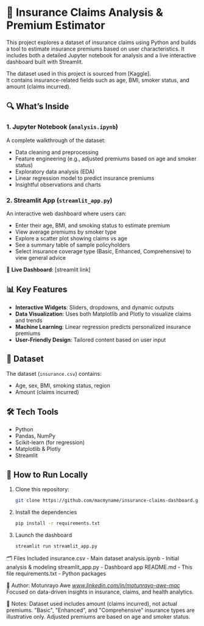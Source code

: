 # 🧾 Insurance Claims Analysis & Premium Estimator

This project explores a dataset of insurance claims using Python and builds a tool to estimate insurance premiums based on user characteristics. It includes both a detailed Jupyter notebook for analysis and a live interactive dashboard built with Streamlit.

The dataset used in this project is sourced from [Kaggle].  
It contains insurance-related fields such as age, BMI, smoker status, and amount (claims incurred).  

## 🔍 What’s Inside

### 1. Jupyter Notebook (`analysis.ipynb`)
A complete walkthrough of the dataset:
- Data cleaning and preprocessing
- Feature engineering (e.g., adjusted premiums based on age and smoker status)
- Exploratory data analysis (EDA)
- Linear regression model to predict insurance premiums
- Insightful observations and charts

### 2. Streamlit App (`streamlit_app.py`)
An interactive web dashboard where users can:
- Enter their age, BMI, and smoking status to estimate premium
- View average premiums by smoker type
- Explore a scatter plot showing claims vs age
- See a summary table of sample policyholders
- Select insurance coverage type (Basic, Enhanced, Comprehensive) to view general advice

📍 **Live Dashboard**: [streamlit link]

## 📊 Key Features

- **Interactive Widgets**: Sliders, dropdowns, and dynamic outputs
- **Data Visualization**: Uses both Matplotlib and Plotly to visualize claims and trends
- **Machine Learning**: Linear regression predicts personalized insurance premiums
- **User-Friendly Design**: Tailored content based on user input

## 💾 Dataset
The dataset (`insurance.csv`) contains:
- Age, sex, BMI, smoking status, region
- Amount (claims incurred)

## 🛠️ Tech Tools
- Python
- Pandas, NumPy
- Scikit-learn (for regression)
- Matplotlib & Plotly
- Streamlit

## 🚀 How to Run Locally

1. Clone this repository:
   ```bash
   git clone https://github.com/macmyname/insurance-claims-dashboard.git
   
2. Install the dependencies
   ```bash
   pip install -r requirements.txt

3. Launch the dashboard
   ```bash
   streamlit run streamlit_app.py

🗂️ Files Included
insurance.csv - Main dataset
analysis.ipynb - Initial analysis & modeling
streamlit_app.py - Dashboard app
README.md - This file
requirements.txt - Python packages

👤 Author:
Motunrayo Awe
_www.linkedin.com/in/motunrayo-awe-mac_
Focused on data-driven insights in insurance, claims, and health analytics.

📝 Notes:
Dataset used includes amount (claims incurred), not actual premiums.
"Basic", "Enhanced", and "Comprehensive" insurance types are illustrative only.
Adjusted premiums are based on age and smoker status.
